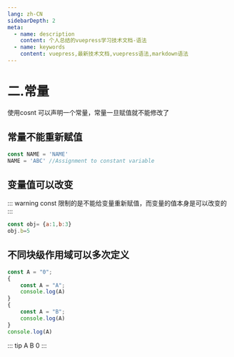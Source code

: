 ```yaml
---
lang: zh-CN
sidebarDepth: 2
meta:
  - name: description
    content: 个人总结的vuepress学习技术文档-语法
  - name: keywords
    content: vuepress,最新技术文档,vuepress语法,markdown语法
---
```


# 二.常量
使用cosnt 可以声明一个常量，常量一旦赋值就不能修改了
## 常量不能重新赋值
```js
const NAME = 'NAME'
NAME = 'ABC' //Assignment to constant variable
```
## 变量值可以改变
::: warning
const 限制的是不能给变量重新赋值，而变量的值本身是可以改变的
:::
```js
const obj= {a:1,b:3}
obj.b=5
```
## 不同块级作用域可以多次定义
```js
const A = "0";
{
    const A = "A";
    console.log(A)
}
{
    const A = "B";
    console.log(A)
}
console.log(A)
```
::: tip
A B 0
:::